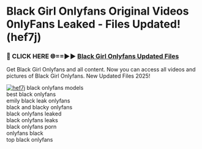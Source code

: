 # Black Girl Onlyfans Original Videos 0nlyFans Leaked - Files Updated! (hef7j)

<h3>🔴 CLICK HERE 🌐==►► <a href="https://tinyurl.com/x26r9saj" rel="nofollow">Black Girl Onlyfans Updated Files</a></h3>

Get Black Girl Onlyfans and all content. Now you can access all videos and pictures of Black Girl Onlyfans. New Updated Files 2025!

[![hef7j](https://i.imgur.com/LkgZPqh.gif)](https://tinyurl.com/x26r9saj)
black onlyfans models<br>
best black onlyfans<br>
emily black leak onlyfans<br>
black and blacky onlyfans<br>
black onlyfans leaked<br>
black onlyfans leaks<br>
black onlyfans porn<br>
onlyfans black<br>
top black onlyfans